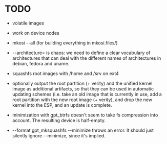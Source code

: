 # TODO

* volatile images

* work on device nodes

* mkosi --all (for building everything in mkosi.files/)

* --architecture= is chaos: we need to define a clear vocabulary of
  architectures that can deal with the different names of
  architectures in debian, fedora and uname.

* squashfs root images with /home and /srv on ext4

* optionally output the root partition (+ verity) and the unified
  kernel image as additional artifacts, so that they can be used in
  automatic updating schemes (i.e. take an old image that is currently
  in use, add a root partition with the new root image (+ verity), and
  drop the new kernel into the ESP, and an update is complete.

* minimization with gpt_btrfs doesn't seem to take fs compression into
  account. The resulting device is half-empty.

* --format gpt_mksquashfs --minimize throws an error. It should just
  silently ignore --minimize, since it's implied.
